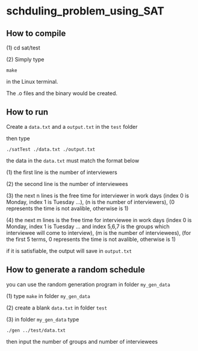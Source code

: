# schduling_problem_using_SAT

## How to compile
(1) cd sat/test
    
(2) Simply type 
```
make
```
in the Linux terminal.

The  .o files and the binary would be created.

## How to run
Create a ```data.txt``` and a ```output.txt``` in the ```test``` folder

then type 
```
./satTest ./data.txt ./output.txt
```

the data in the ```data.txt``` must match the format below 

(1) the first line is the number of interviewers

(2) the second line is the number of interviewees

(3) the next n lines is the free time for interviewer in work days (index 0 is Monday, index 1 is Tuesday ...), (n is the number of interviewers), (0 represents the time is not avalible, otherwise is 1)

(4) the next m lines is the free time for interviewee in work days (index 0 is Monday, index 1 is Tuesday ... and index 5,6,7 is the groups which interviewee will come to interview), (m is the number of interviewees), (for the first 5 terms, 0 represents the time is not avalible, otherwise is 1)

if it is satisfiable, the output will save in ```output.txt```

## How to generate a random schedule
you can use the random generation program in folder ```my_gen_data```

(1) type ```make``` in folder ```my_gen_data```

(2) create a blank ```data.txt``` in folder ```test```

(3) in folder ```my_gen_data``` type
```
./gen ../test/data.txt
```
then input the number of groups and number of interviewees
